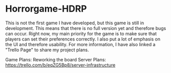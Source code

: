 # Horrorgame-HDRP
This is not the first game I have developed, but this game is still in development. This means that there is no full version yet and therefore bugs can occur. Right now, my main priority for the game is to make sure that players can set their preferences correctly. I also put a lot of emphasis on the UI and therefore usability. For more information, I have also linked a "Trello Page" to share my project plans.

Game Plans: Reworking the board Server Plans: https://trello.com/b/eqZG5Bp8/server-infrastructure
